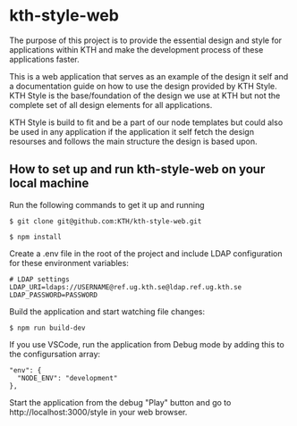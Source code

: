 # kth-style-web

The purpose of this project is to provide the essential design and style for applications within KTH and make the development process of these applications faster.

This is a web application that serves as an example of the design it self and a documentation guide on how to use the design provided by KTH Style. KTH Style is the base/foundation of the design we use at KTH but not the complete set of all design elements for all applications.

KTH Style is build to fit and be a part of our node templates but could also be used in any application if the application it self fetch the design resourses and follows the main structure the design is based upon.

## How to set up and run kth-style-web on your local machine

Run the following commands to get it up and running

```
$ git clone git@github.com:KTH/kth-style-web.git

$ npm install
```

Create a .env file in the root of the project and include LDAP configuration for these environment variables:

```
# LDAP settings
LDAP_URI=ldaps://USERNAME@ref.ug.kth.se@ldap.ref.ug.kth.se
LDAP_PASSWORD=PASSWORD
```

Build the application and start watching file changes:

```
$ npm run build-dev
```

If you use VSCode, run the application from Debug mode by adding this to the configursation array:

```
"env": {
  "NODE_ENV": "development"
},
```

Start the application from the debug "Play" button and go to http://localhost:3000/style in your web browser.
